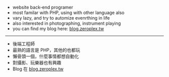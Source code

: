 - website back-end programer
- most familar with PHP, using with other language also 
- vary lazy, and try to automize evenrthing in life
- also interested in photographing, instrument playing
- you can find my blog here: [blog.zeroplex.tw](https://blog.zeroplex.tw)

-----

- 後端工程師
- 最熟的語言是 PHP，其他的也都玩
- 懶骨頭一個，什麼事情都想自動化
- 對攝影、玩樂器也有興趣
- Blog 在 [blog.zeroplex.tw](https://blog.zeroplex.tw)
